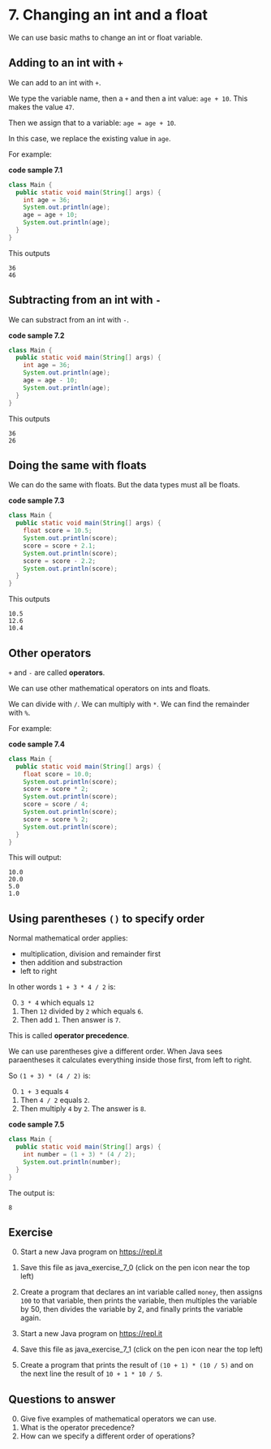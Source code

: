 # 7. Changing an int and a float

We can use basic maths to change an int or float variable.

## Adding to an int with `+`

We can add to an int with `+`.

We type the variable name, then a `+` and then a int value: `age + 10`. This makes the value `47`.

Then we assign that to a variable: `age = age + 10`. 

In this case, we replace the existing value in `age`.

For example:

**code sample 7.1**
```java
class Main {
  public static void main(String[] args) {
    int age = 36;
    System.out.println(age);
    age = age + 10;
    System.out.println(age);
  }
}
```

This outputs 

```
36
46
```

## Subtracting from an int with `-`

We can substract from an int with `-`.

**code sample 7.2**
```java
class Main {
  public static void main(String[] args) {
    int age = 36;
    System.out.println(age);
    age = age - 10;
    System.out.println(age);
  }
}
```

This outputs 

```
36
26
```

## Doing the same with floats

We can do the same with floats. But the data types must all be floats.

**code sample 7.3**
```java
class Main {
  public static void main(String[] args) {
    float score = 10.5;
    System.out.println(score);
    score = score + 2.1;
    System.out.println(score);
    score = score - 2.2;
    System.out.println(score);    
  }
}
```

This outputs 

```
10.5
12.6
10.4
```

## Other operators

`+` and `-` are called **operators**.

We can use other mathematical operators on ints and floats.

We can divide with `/`. We can multiply with `*`. We can find the remainder with `%`.

For example:

**code sample 7.4**
```java
class Main {
  public static void main(String[] args) {
    float score = 10.0;
    System.out.println(score);
    score = score * 2;
    System.out.println(score);
    score = score / 4;
    System.out.println(score);
    score = score % 2;
    System.out.println(score);    
  }
}
```

This will output: 

```
10.0
20.0
5.0
1.0
```

## Using parentheses `()` to specify order

Normal mathematical order applies: 

* multiplication, division and remainder first
* then addition and substraction
* left to right

In other words `1 + 3 * 4 / 2` is: 

0. `3 * 4` which equals `12`
0. Then `12` divided by `2` which equals `6`.
0. Then add `1`. Then answer is `7`.

This is called **operator precedence**.

We can use parentheses give a different order. When Java sees paraentheses it calculates everything inside those first, from left to right.

So `(1 + 3) * (4 / 2)` is:

0. `1 + 3` equals `4`
0. Then `4 / 2` equals `2`.
0. Then multiply `4` by `2`. The answer is `8`.


**code sample 7.5**
```java
class Main {
  public static void main(String[] args) {
    int number = (1 + 3) * (4 / 2);
    System.out.println(number);
  }
}
```

The output is:

```
8
```

## Exercise

0. Start a new Java program on https://repl.it
0. Save this file as java_exercise_7_0 (click on the pen icon near the top left)
0. Create a program that declares an int variable called `money`, then assigns `100` to that variable, then prints the variable, then multiples the variable by 50, then divides the variable by 2, and finally prints the variable again. 

0. Start a new Java program on https://repl.it
0. Save this file as java_exercise_7_1 (click on the pen icon near the top left)
0. Create a program that prints the result of `(10 + 1) * (10 / 5)` and on the next line the result of `10 + 1 * 10 / 5`.


## Questions to answer

0. Give five examples of mathematical operators we can use.
0. What is the operator precedence?
0. How can we specify a different order of operations?
